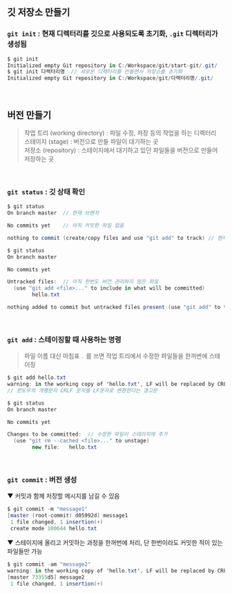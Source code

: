 ## 깃 저장소 만들기
### `git init` : 현재 디렉터리를 깃으로 사용되도록 초기화, `.git` 디렉터리가 생성됨
```c#
$ git init
Initialized empty Git repository in C:/Workspace/git/start-git/.git/
$ git init 다렉터리명  // 새로운 디렉터리를 만들면서 저장소를 초기화
Initialized empty Git repository in C:/Workspace/git/다렉터리명/.git/
```

<br>

## 버전 만들기
> 작업 트리 (working directory) : 파일 수정, 저장 등의 작업을 하는 디렉터리<br>
> 스테이지 (stage) : 버전으로 만들 파일이 대기하는 곳<br>
> 저장소 (repository) : 스테이지에서 대기하고 있던 파일들을 버전으로 만들어 저장하는 곳

<br>

### `git status` : 깃 상태 확인
```c#
$ git status
On branch master  // 현재 브랜치

No commits yet    // 아직 커밋한 파일 없음

nothing to commit (create/copy files and use "git add" to track) // 현재 커밋할 파일 없음
```
```c#
$ git status
On branch master

No commits yet

Untracked files:  // 아직 한번도 버전 관리하지 않은 파일
  (use "git add <file>..." to include in what will be committed)
        hello.txt

nothing added to commit but untracked files present (use "git add" to track)
```

<br>

### `git add` : 스테이징할 때 사용하는 명령
> 파일 이름 대신 마침표 `.` 를 쓰면 작업 트리에서 수정한 파일들을 한꺼번에 스테이징
```c#
$ git add hello.txt
warning: in the working copy of 'hello.txt', LF will be replaced by CRLF the next time Git touches it
// 윈도우의 개행문자 CRLF 문자를 LF문자로 변환한다는 경고문

$ git status
On branch master

No commits yet

Changes to be committed:  // 수정한 파일이 스테이지에 추가
  (use "git rm --cached <file>..." to unstage)
        new file:   hello.txt
```

<br>

### `git commit` : 버전 생성
▼ 커밋과 함께 저장할 메시지를 남길 수 있음
```c#
$ git commit -m "message1"
[master (root-commit) d05992d] message1
 1 file changed, 1 insertion(+)
 create mode 100644 hello.txt
```
▼ 스테이지에 올리고 커밋하는 과정을 한꺼번에 처리, 단 한번이라도 커밋한 적이 있는 파일들만 가능
```c#
$ git commit -am "message2"
warning: in the working copy of 'hello.txt', LF will be replaced by CRLF the next time Git touches it
[master 73355d5] message2
 1 file changed, 1 insertion(+)
```
